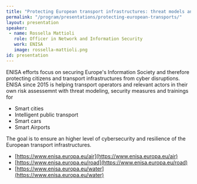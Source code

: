 ```yaml
---
title: "Protecting European transport infrastructures: threat models and security measures"
permalink: "/program/presentations/protecting-european-transports/"
layout: presentation
speaker: 
 - name: Rossella Mattioli
   role: Officer in Network and Information Security
   work: ENISA
   image: rossella-mattioli.png
id: presentation
---
```


ENISA efforts focus on securing Europe's Information Society and therefore protecting citizens and transport infrastructures from cyber disruptions. ENISA since 2015 is helping transport operators and relevant actors in their own risk assessemnt with threat modeling, security measures and trainings for

* Smart cities 
* Intelligent public transport
* Smart cars
* Smart Airports

The goal is to ensure an higher level of cybersecurity and resilience of the European transport infrastructures.

* [https://www.enisa.europa.eu/air](https://www.enisa.europa.eu/air)
* [https://www.enisa.europa.eu/road](https://www.enisa.europa.eu/road)
* [https://www.enisa.europa.eu/water](https://www.enisa.europa.eu/water)